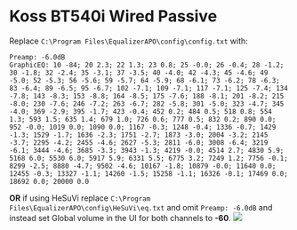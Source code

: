 # Koss BT540i Wired Passive
Replace `C:\Program Files\EqualizerAPO\config\config.txt` with:
```
Preamp: -6.0dB
GraphicEQ: 10 -84; 20 2.3; 22 1.3; 23 0.8; 25 -0.0; 26 -0.4; 28 -1.2; 30 -1.8; 32 -2.4; 35 -3.1; 37 -3.5; 40 -4.0; 42 -4.3; 45 -4.6; 49 -5.0; 52 -5.3; 56 -5.6; 59 -5.7; 64 -5.9; 68 -6.1; 73 -6.2; 78 -6.3; 83 -6.4; 89 -6.5; 95 -6.7; 102 -7.1; 109 -7.1; 117 -7.1; 125 -7.4; 134 -7.8; 143 -8.3; 153 -8.8; 164 -8.5; 175 -7.6; 188 -8.1; 201 -8.2; 215 -8.0; 230 -7.6; 246 -7.2; 263 -6.7; 282 -5.8; 301 -5.0; 323 -4.7; 345 -4.0; 369 -2.9; 395 -1.7; 423 -0.4; 452 0.2; 484 0.5; 518 0.8; 554 1.3; 593 1.5; 635 1.4; 679 1.0; 726 0.6; 777 0.5; 832 0.2; 890 0.0; 952 -0.0; 1019 0.0; 1090 0.0; 1167 -0.3; 1248 -0.4; 1336 -0.7; 1429 -1.3; 1529 -1.7; 1636 -2.3; 1751 -2.7; 1873 -3.0; 2004 -3.2; 2145 -3.7; 2295 -4.2; 2455 -4.6; 2627 -5.3; 2811 -6.0; 3008 -6.4; 3219 -6.1; 3444 -4.6; 3685 -3.3; 3943 -1.3; 4219 -0.0; 4514 2.7; 4830 5.9; 5168 6.0; 5530 6.0; 5917 5.9; 6331 5.5; 6775 3.2; 7249 1.2; 7756 -0.1; 8299 -2.5; 8880 -4.7; 9502 -4.6; 10167 -1.8; 10879 -0.0; 11640 0.0; 12455 -0.3; 13327 -1.1; 14260 -1.5; 15258 -1.1; 16326 -0.1; 17469 0.0; 18692 0.0; 20000 0.0
```
**OR** if using HeSuVi replace `C:\Program Files\EqualizerAPO\config\HeSuVi\eq.txt` and omit `Preamp: -6.0dB` and instead set Global volume in the UI for both channels to **-60**.
![](https://raw.githubusercontent.com/jaakkopasanen/AutoEq/master/results/SBAF-Serious/innerfidelity/onear/Koss%20BT540i%20Wired%20Passive/Koss%20BT540i%20Wired%20Passive.png)